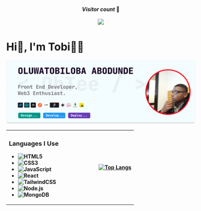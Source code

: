 <p align="center"> 
   <strong> <i> Visitor count </i> 🤫 <strong>
  <br><br>
  <img src="https://profile-counter.glitch.me/OhTobiloba/count.svg" />
</p>

# Hi👋, I'm Tobi👨‍💻

![My Banner](./Github-banner.jpg)
<table>
  <tr>
    <td>
      <h3>Languages I Use</h3>
      <ul>
        <li>
          <img src="https://img.shields.io/badge/HTML5-E34F26?style=for-the-badge&logo=html5&logoColor=white" alt="HTML5" />
        </li>
        <li>
          <img src="https://img.shields.io/badge/CSS3-1572B6?style=for-the-badge&logo=css3&logoColor=white" alt="CSS3" />
        </li>
        <li>
          <img src="https://img.shields.io/badge/JavaScript-F7DF1E?style=for-the-badge&logo=javascript&logoColor=black" alt="JavaScript" />
        </li>
        <li>
          <img src="https://img.shields.io/badge/React-61DAFB?style=for-the-badge&logo=react&logoColor=black" alt="React" />
        </li>
        <li>
          <img src="https://img.shields.io/badge/TailwindCSS-38B2AC?style=for-the-badge&logo=tailwind-css&logoColor=white" alt="TailwindCSS" />
        </li>
        <li>
          <img src="https://img.shields.io/badge/Node.js-339933?style=for-the-badge&logo=node-dot-js&logoColor=white" alt="Node.js" />
        </li>
        <li>
          <img src="https://img.shields.io/badge/MongoDB-47A248?style=for-the-badge&logo=mongodb&logoColor=white" alt="MongoDB" />
        </li>
      </ul>
    </td>
    <td style="padding-left: 100px;">
      <a href="https://github.com/OhTobiloba/github-readme-stats">
        <img src="https://github-readme-stats.vercel.app/api/top-langs/?username=OhTobiloba&layout=donut" alt="Top Langs" />
      </a>
    </td>
  </tr>
</table>





<!--[![Top Langs](https://github-readme-stats.vercel.app/api/top-langs/?username=OhTobiloba&layout=donut)](https://github.com/OhTobiloba/github-readme-stats)</div>




![Tobi's GitHub stats](https://github-readme-stats.vercel.app/api?username=OhTobiloba&show_icons=true&theme=radical)



<!--
**OhTobiloba/OhTobiloba** is a ✨ _special_ ✨ repository because its `README.md` (this file) appears on your GitHub profile.

Here are some ideas to get you started:

- 🔭 I’m currently working on ...
- 🌱 I’m currently learning ...
- 👯 I’m looking to collaborate on ...
- 🤔 I’m looking for help with ...
- 💬 Ask me about ...
- 📫 How to reach me: ...
- 😄 Pronouns: ...
- ⚡ Fun fact: ...
-->
